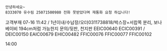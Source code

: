 ```
안녕하세요~  
8333070 유수림 25071500980 전화 못받았다며 재통화 요청 하십니다!
```

고객부재 07-16 11:42 / 1년이내/수납장/오더0311738818/박스장+서랍쪽 분리, 보나베이비 194cm처럼 가능한지 문의/뒷판, 천지판 EEIC00640 ECIC00391 / DEIC00150 EAIC00679 EHIC00482 FFIC00076 FFIC00077  FFIC00102


14:00